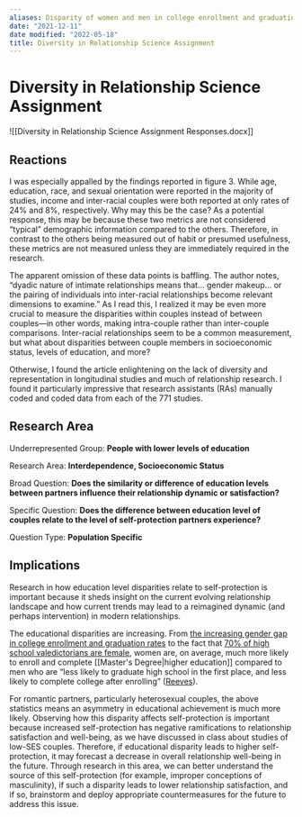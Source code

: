 ```yaml
---
aliases: Disparity of women and men in college enrollment and graduation rates, The Future is Female, Educational Disparity in Relationships
date: "2021-12-11"
date modified: "2022-05-18"
title: Diversity in Relationship Science Assignment
---
```


# Diversity in Relationship Science Assignment
![[Diversity in Relationship Science Assignment Responses.docx]]

## Reactions
I was especially appalled by the findings reported in figure 3. While age, education, race, and sexual orientation were reported in the majority of studies, income and inter-racial couples were both reported at only rates of 24% and 8%, respectively. Why may this be the case? As a potential response, this may be because these two metrics are not considered “typical” demographic information compared to the others. Therefore, in contrast to the others being measured out of habit or presumed usefulness, these metrics are not measured unless they are immediately required in the research.

The apparent omission of these data points is baffling. The author notes, “dyadic nature of intimate relationships means that… gender makeup… or the pairing of individuals into inter-racial relationships become relevant dimensions to examine.” As I read this, I realized it may be even more crucial to measure the disparities within couples instead of between couples—in other words, making intra-couple rather than inter-couple comparisons.  Inter-racial relationships seem to be a common measurement, but what about disparities between couple members in socioeconomic status, levels of education, and more?

Otherwise, I found the article enlightening on the lack of diversity and representation in longitudinal studies and much of relationship research. I found it particularly impressive that research assistants (RAs) manually coded and coded data from each of the 771 studies.

## Research Area
Underrepresented Group: **People with lower levels of education**

Research Area: **Interdependence, Socioeconomic Status**

Broad Question: **Does the similarity or difference of education levels between partners influence their relationship dynamic or satisfaction?**

Specific Question: **Does the difference between education level of couples relate to the level of self-protection partners experience?**

Question Type: **Population Specific**

## Implications
Research in how education level disparities relate to self-protection is important because it sheds insight on the current evolving relationship landscape and how current trends may lead to a reimagined dynamic (and perhaps intervention) in modern relationships.

The educational disparities are increasing. From [the increasing gender gap in college enrollment and graduation rates](https://www.brookings.edu/blog/up-front/2021/10/08/the-male-college-crisis-is-not-just-in-enrollment-but-completion/) to the fact that [70% of high school valedictorians are female](https://nypost.com/2019/01/19/why-its-much-easier-for-men-to-get-into-the-ivy-league-than-women/), women are, on average, much more likely to enroll and complete [[Master's Degree|higher education]] compared to men who are “less likely to graduate high school in the first place, and less likely to complete college after enrolling” ([Reeves](https://www.brookings.edu/blog/up-front/2021/10/08/the-male-college-crisis-is-not-just-in-enrollment-but-completion/)).

For romantic partners, particularly heterosexual couples, the above statistics means an asymmetry in educational achievement is much more likely. Observing how this disparity affects self-protection is important because increased self-protection has negative ramifications to relationship satisfaction and well-being, as we have discussed in class about studies of low-SES couples. Therefore, if educational disparity leads to higher self-protection, it may forecast a decrease in overall relationship well-being in the future. Through research in this area, we can better understand the source of this self-protection (for example, improper conceptions of masculinity), if such a disparity leads to lower relationship satisfaction, and if so, brainstorm and deploy appropriate countermeasures for the future to address this issue.
